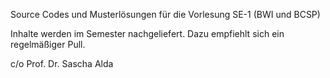 Source Codes und Musterlösungen für die Vorlesung SE-1 (BWI und BCSP)

Inhalte werden im Semester nachgeliefert. Dazu empfiehlt sich ein regelmäßiger Pull.

c/o Prof. Dr. Sascha Alda
